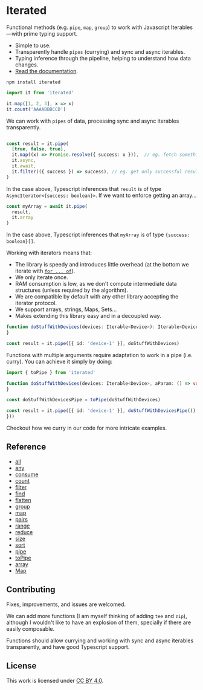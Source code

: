 # Iterated

Functional methods (e.g. `pipe`, `map`, `group`) to work with Javascript Iterables—with prime
typing support.

* Simple to use.
* Transparently handle `pipes` (currying) and sync and async iterables.
* Typing inference through the pipeline, helping to understand how data changes.
* [Read the documentation](https://bustawin.github.io/iterated/).

```shell
npm install iterated
```

```typescript
import it from 'iterated'

it.map([1, 2, 3], x => x)
it.count('AAAABBBCCD')
```

We can work with `pipes` of data, processing sync and async iterables
transparently.

```typescript

const result = it.pipe(
  [true, false, true],
  it.map((x) => Promise.resolve({ success: x })),  // eg. fetch something from a server
  it.async,
  it.await,
  it.filter(({ success }) => success), // eg. get only successful results
)
```

In the case above, Typescript inferences that `result` is of
type `AsyncIterator<{success: boolean}>`. If we want to enforce getting an array...

```typescript
const myArray = await it.pipe(
  result,
  it.array
)
```

In the case above, Typescript inferences that `myArray` is of type `{success: boolean}[]`.

Working with iterators means that:

* The library is speedy and introduces little overhead (at the bottom we iterate
  with [`for ... of`](https://developer.mozilla.org/en-US/docs/Web/JavaScript/Reference/Statements/for...of)).
* We only iterate once.
* RAM consumption is low, as we don't compute intermediate data structures (unless required by the
  algorithm).
* We are compatible by default with any other library accepting the iterator protocol.
* We support arrays, strings, Maps, Sets...
* Makes extending this library easy and in a decoupled way.

```typescript
function doStuffWithDevices(devices: Iterable<Device>): Iterable<Device> {
}

const result = it.pipe([{ id: 'device-1' }], doStuffWithDevices)
```

Functions with multiple arguments require adaptation to work in a pipe (i.e. curry).
You can achieve it simply by doing:

```typescript
import { toPipe } from 'iterated'

function doStuffWithDevices(devices: Iterable<Device>, aParam: () => void): Iterable<Device> {
}

const doStuffWithDevicesPipe = toPipe(doStuffWithDevices)

const result = it.pipe([{ id: 'device-1' }], doStuffWithDevicesPipe(() => {
}))
```

Checkout how we curry in our code for more intricate examples.

## Reference

* [all](https://bustawin.github.io/iterated/functions/all)
* [any](https://bustawin.github.io/iterated/functions/any)
* [consume](https://bustawin.github.io/iterated/functions/consume)
* [count](https://bustawin.github.io/iterated/functions/count)
* [filter](https://bustawin.github.io/iterated/functions/filter)
* [find](https://bustawin.github.io/iterated/functions/find)
* [flatten](https://bustawin.github.io/iterated/functions/flatten)
* [group](https://bustawin.github.io/iterated/functions/group)
* [map](https://bustawin.github.io/iterated/functions/map)
* [pairs](https://bustawin.github.io/iterated/functions/pairs)
* [range](https://bustawin.github.io/iterated/functions/range)
* [reduce](https://bustawin.github.io/iterated/functions/reduce)
* [size](https://bustawin.github.io/iterated/functions/size)
* [sort](https://bustawin.github.io/iterated/functions/sort)
* [pipe](https://bustawin.github.io/iterated/functions/pipe)
* [toPipe](https://bustawin.github.io/iterated/functions/toPipe)
* [array](https://bustawin.github.io/iterated/functions/array)
* [Map](https://bustawin.github.io/iterated/functions/Map)

## Contributing

Fixes, improvements, and issues are welcomed.

We can add more functions (I am myself thinking of adding `tee` and `zip`), although I
wouldn't like to have an explosion of them, specially if there are easily composable.

Functions should allow currying and working with sync and async iterables transparently,
and have good Typescript support.

## License

This work is licensed under [CC BY 4.0](https://creativecommons.org/licenses/by/4.0/).